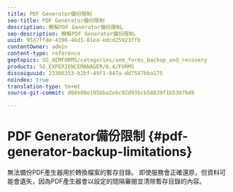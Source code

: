 ```yaml
---
title: PDF Generator備份限制
seo-title: PDF Generator備份限制
description: 瞭解PDF Generator備份限制。
seo-description: 瞭解PDF Generator備份限制。
uuid: 9537ffde-4396-46d1-81ea-edcd25923ffb
contentOwner: admin
content-type: reference
geptopics: SG_AEMFORMS/categories/aem_forms_backup_and_recovery
products: SG_EXPERIENCEMANAGER/6.4/FORMS
discoiquuid: 23386353-b2bf-49f1-947a-dd7587bba175
noindex: true
translation-type: tm+mt
source-git-commit: d04e08e105bba2e6c92d93bcb58839f1b5307bd8

---
```



# PDF Generator備份限制 {#pdf-generator-backup-limitations}

無法備份PDF產生器用於轉換檔案的暫存目錄。 即使服務會正確還原，但資料可能會遺失，因為PDF產生器會以設定的間隔審閱並清除暫存目錄的內容。

